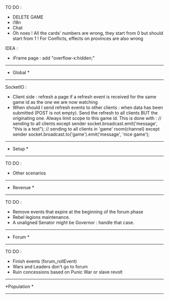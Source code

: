 TO DO :
- DELETE GAME
- i18n
- Chat
- Oh noes ! All the cards' numbers are wrong, they start from 0 but should start from 1 ! For Conflicts, effects on provinces are also wrong

IDEA :
* iFrame page : add "overflow-x:hidden;"

*************
*  Global   *
*************

SocketIO :
- Client side : refresh a page if a refresh event is received for the same game id as the one we are now watching
- When should I send refresh events to other clients : when data has been submitted (POST is not empty).
Send the refresh to all clients BUT the originating one. Always limit scope to this game id.
This is done with :
// sending to all clients except sender
socket.broadcast.emit('message', "this is a test");
// sending to all clients in 'game' room(channel) except sender
socket.broadcast.to('game').emit('message', 'nice game');

*************
*   Setup   *
*************

TO DO :
- Other scenarios

*************
*  Revenue  *
*************

TO DO :
- Remove events that expire at the beginning of the forum phase
- Rebel legions maintenance.
- A unaligned Senator might be Governor : handle that case.

*************
*   Forum   *
*************

TO DO :
- Finish events (forum_rollEvent)
- Wars and Leaders don't go to forum
- Ruin concessions based on Punic War or slave revolt

*************
*Population *
*************